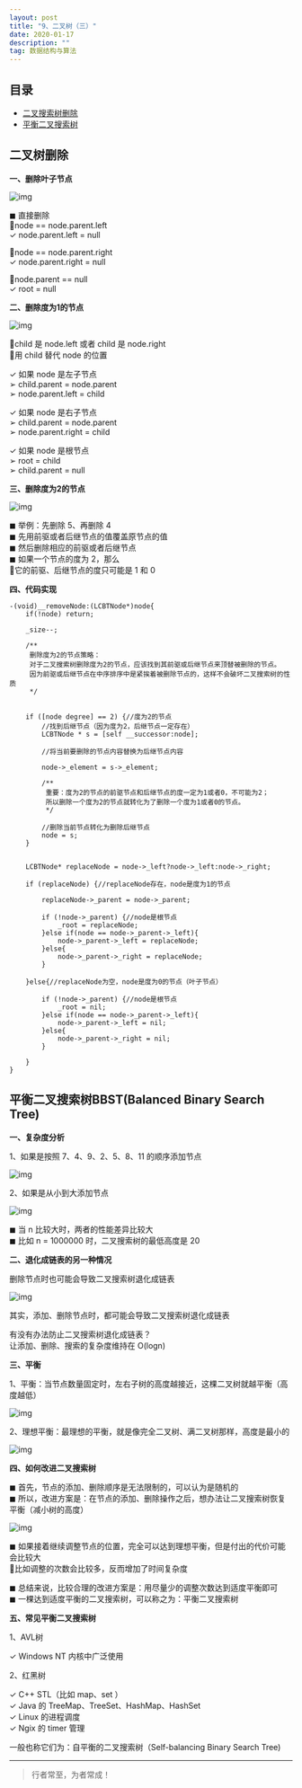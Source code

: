 ```yaml
---
layout: post
title: "9、二叉树（三）"
date: 2020-01-17
description: ""
tag: 数据结构与算法
---
```







## 目录

* [二叉搜索树删除](#content1)
* [平衡二叉搜索树](#content2)





<!-- ************************************************ -->
## <a id="content1"></a>二叉树删除

**一、删除叶子节点**

<img src="/images/DataStructurs/bst5.png" alt="img">


◼ 直接删除    
node == node.parent.left   
✓ node.parent.left = null     

node == node.parent.right   
✓ node.parent.right = null   

node.parent == null    
✓ root = null


**二、删除度为1的节点**

<img src="/images/DataStructurs/bst6.png" alt="img">

child 是 node.left 或者 child 是 node.right        
用 child 替代 node 的位置     

✓ 如果 node 是左子节点    
➢ child.parent = node.parent    
➢ node.parent.left = child  

✓ 如果 node 是右子节点     
➢ child.parent = node.parent   
➢ node.parent.right = child    

✓ 如果 node 是根节点   
➢ root = child    
➢ child.parent = null    


**三、删除度为2的节点**

<img src="/images/DataStructurs/bst7.png" alt="img">

◼ 举例：先删除 5、再删除 4     
◼ 先用前驱或者后继节点的值覆盖原节点的值    
◼ 然后删除相应的前驱或者后继节点    
◼ 如果一个节点的度为 2，那么    
它的前驱、后继节点的度只可能是 1 和 0     

**四、代码实现**

```objectc
-(void)__removeNode:(LCBTNode*)node{
    if(!node) return;
    
    _size--;
    
    /**
     删除度为2的节点策略：
     对于二叉搜索树删除度为2的节点，应该找到其前驱或后继节点来顶替被删除的节点。
     因为前驱或后继节点在中序排序中是紧挨着被删除节点的，这样不会破坏二叉搜索树的性质
     */
    
    
    if ([node degree] == 2) {//度为2的节点
        //找到后继节点（因为度为2，后继节点一定存在）
        LCBTNode * s = [self __successor:node];
        
        //将当前要删除的节点内容替换为后继节点内容
        
        node->_element = s->_element;
        
        /**
         重要：度为2的节点的前驱节点和后继节点的度一定为1或者0，不可能为2；
         所以删除一个度为2的节点就转化为了删除一个度为1或者0的节点。
         */
        
        //删除当前节点转化为删除后继节点
        node = s;
    }
    
    
    LCBTNode* replaceNode = node->_left?node->_left:node->_right;
    
    if (replaceNode) {//replaceNode存在，node是度为1的节点
        
        replaceNode->_parent = node->_parent;
        
        if (!node->_parent) {//node是根节点
            _root = replaceNode;
        }else if(node == node->_parent->_left){
            node->_parent->_left = replaceNode;
        }else{
            node->_parent->_right = replaceNode;
        }
        
    }else{//replaceNode为空，node是度为0的节点（叶子节点）
        
        if (!node->_parent) {//node是根节点
            _root = nil;
        }else if(node == node->_parent->_left){
            node->_parent->_left = nil;
        }else{
            node->_parent->_right = nil;
        }
        
    }
}
```


<!-- ************************************************ -->
## <a id="content2"></a>平衡二叉搜索树BBST(Balanced Binary Search Tree)

**一、复杂度分析**

1、如果是按照 7、4、9、2、5、8、11 的顺序添加节点

<img src="/images/DataStructurs/bst8.png" alt="img">

2、如果是从小到大添加节点

<img src="/images/DataStructurs/bst9.png" alt="img">



◼ 当 n 比较大时，两者的性能差异比较大     
◼ 比如 n = 1000000 时，二叉搜索树的最低高度是 20    



**二、退化成链表的另一种情况**

删除节点时也可能会导致二叉搜索树退化成链表

<img src="/images/DataStructurs/bst10.png" alt="img">


其实，添加、删除节点时，都可能会导致二叉搜索树退化成链表

有没有办法防止二叉搜索树退化成链表？    
让添加、删除、搜索的复杂度维持在 O(logn)

**三、平衡**

1、平衡：当节点数量固定时，左右子树的高度越接近，这棵二叉树就越平衡（高度越低）

<img src="/images/DataStructurs/bst11.png" alt="img">

2、理想平衡：最理想的平衡，就是像完全二叉树、满二叉树那样，高度是最小的

<img src="/images/DataStructurs/bst12.png" alt="img">


**四、如何改进二叉搜索树**

◼ 首先，节点的添加、删除顺序是无法限制的，可以认为是随机的     
◼ 所以，改进方案是：在节点的添加、删除操作之后，想办法让二叉搜索树恢复平衡（减小树的高度）   

<img src="/images/DataStructurs/bst13.png" alt="img">


◼ 如果接着继续调整节点的位置，完全可以达到理想平衡，但是付出的代价可能会比较大    
比如调整的次数会比较多，反而增加了时间复杂度    

◼ 总结来说，比较合理的改进方案是：用尽量少的调整次数达到适度平衡即可    
◼ 一棵达到适度平衡的二叉搜索树，可以称之为：平衡二叉搜索树      


**五、常见平衡二叉搜索树**

1、AVL树

✓ Windows NT 内核中广泛使用

2、红黑树

✓ C++ STL（比如 map、set ）    
✓ Java 的 TreeMap、TreeSet、HashMap、HashSet    
✓ Linux 的进程调度    
✓ Ngix 的 timer 管理     

一般也称它们为：自平衡的二叉搜索树（Self-balancing Binary Search Tree)




----------
>  行者常至，为者常成！


